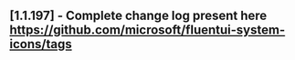 ## [1.1.197] - Complete change log present here https://github.com/microsoft/fluentui-system-icons/tags